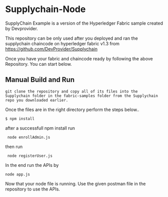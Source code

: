 # Supplychain-Node

SupplyChain Example is a version of the Hyperledger Fabric sample created by Devprovider.

This repository can be only used after you deployed and ran the supplychain chaincode on hyperledger fabric v1.3 from https://github.com/DevProvider/Supplychain

Once you have your fabric and chaincode ready by following the above Repository. You can start below.
## Manual Build and Run
```
git clone the repository and copy all of its files into the Supplychain folder in the fabric-samples folder from the Supplychain repo you downloaded earlier.
```
Once the files are in the right directory perform the steps below..

```
$ npm install
```
after a successfull npm install run

` node enrollAdmin.js`

then run 

` node registerUser.js`

In the end run the APIs by 

`node app.js` 

Now that your node file is running. Use the given postman file in the repository to use the APIs.

